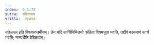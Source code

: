 ```yaml
---
index:  6.1.72
sutra:  संहितायाम्
vritti:  nyasa
---
```


`संहितायाम्` इति विषयसप्तमीयम्। तेन यदि कार्यिनिमित्तयोः संहिता विषयभूता भवति, तर्ह्येवं वक्ष्यमाणं कार्यं भवति; नान्यर्थेति वेदितव्यम्।

